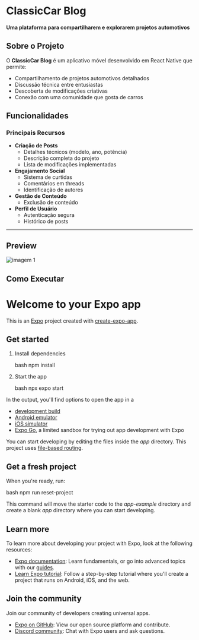 # ClassicCar Blog

**Uma plataforma para compartilharem e explorarem projetos automotivos**

## Sobre o Projeto

O **ClassicCar Blog** é um aplicativo móvel desenvolvido em React Native que permite:
- Compartilhamento de projetos automotivos detalhados
- Discussão técnica entre entusiastas
- Descoberta de modificações criativas
- Conexão com uma comunidade que gosta de carros

##  Funcionalidades

### Principais Recursos
- **Criação de Posts**
  - Detalhes técnicos (modelo, ano, potência)
  - Descrição completa do projeto
  - Lista de modificações implementadas
- **Engajamento Social**
  - Sistema de curtidas 
  - Comentários em threads 
  - Identificação de autores 
- **Gestão de Conteúdo**
  - Exclusão de conteúdo 
- **Perfil de Usuário**
  - Autenticação segura 
  - Histórico de posts 

---

##  Preview

![imagem 1](https://github.com/user-attachments/assets/9e48ab35-868f-42c4-a846-c773a67cd317)


##  Como Executar

# Welcome to your Expo app 

This is an [Expo](https://expo.dev) project created with [create-expo-app](https://www.npmjs.com/package/create-expo-app).

## Get started

1. Install dependencies

   bash
   npm install
   

2. Start the app

   bash
   npx expo start
   

In the output, you'll find options to open the app in a

- [development build](https://docs.expo.dev/develop/development-builds/introduction/)
- [Android emulator](https://docs.expo.dev/workflow/android-studio-emulator/)
- [iOS simulator](https://docs.expo.dev/workflow/ios-simulator/)
- [Expo Go](https://expo.dev/go), a limited sandbox for trying out app development with Expo

You can start developing by editing the files inside the *app* directory. This project uses [file-based routing](https://docs.expo.dev/router/introduction).

## Get a fresh project

When you're ready, run:

bash
npm run reset-project


This command will move the starter code to the *app-example* directory and create a blank *app* directory where you can start developing.

## Learn more

To learn more about developing your project with Expo, look at the following resources:

- [Expo documentation](https://docs.expo.dev/): Learn fundamentals, or go into advanced topics with our [guides](https://docs.expo.dev/guides).
- [Learn Expo tutorial](https://docs.expo.dev/tutorial/introduction/): Follow a step-by-step tutorial where you'll create a project that runs on Android, iOS, and the web.

## Join the community

Join our community of developers creating universal apps.

- [Expo on GitHub](https://github.com/expo/expo): View our open source platform and contribute.
- [Discord community](https://chat.expo.dev): Chat with Expo users and ask questions.
